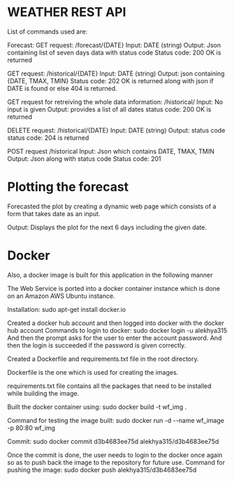 # WEATHER REST API

List of commands used are:

Forecast:
GET request: /forecast/{DATE}
Input: DATE (string)
Output: Json containing list of seven days data with status code
Status code: 200 OK is returned

GET request: /historical/{DATE}
Input: DATE (string)
Output: json containing {DATE, TMAX, TMIN} 
Status code: 202 OK is returned along with json if DATE is found or else 404 is returned.

GET request for retreiving the whole data information: /historical/
Input: No input is given
Output: provides a list of all dates
status code: 200 OK is returned

DELETE request: /historical/{DATE}
Input: DATE (string)
Output: status code 
status code: 204 is returned

POST request /historical
Input: Json which contains DATE, TMAX, TMIN
Output: Json along with status code
Status code: 201

# Plotting the forecast

Forecasted the plot by creating a dynamic web page which consists of a form that takes date as an input. 

Output: Displays the plot for the next 6 days including the given date.

# Docker

Also, a docker image is built for this application in the following manner

The Web Service is ported into a docker container instance which is done on an Amazon AWS Ubuntu instance.

Installation:
sudo apt-get install docker.io

Created a docker hub account and then logged into docker with the docker hub account
Commands to login to docker:
sudo docker login -u alekhya315
And then the prompt asks for the user to enter the account password.
And then the login is succeeded if the password is given correctly.

Created a Dockerfile and requirements.txt file in the root directory.
 
Dockerfile is the one which is used for creating the images.

requirements.txt file contains all the packages that need to be installed while building the image.

Built the docker container using:
sudo docker build -t wf_img . 

Command for testing the image built:
sudo docker run -d --name wf_image -p 80:80 wf_img

Commit:
sudo docker commit d3b4683ee75d alekhya315/d3b4683ee75d

Once the commit is done, the user needs to login to the docker once again so as to push back the image to the repository for future use.
Command for pushing the image:
sudo docker push alekhya315/d3b4683ee75d

